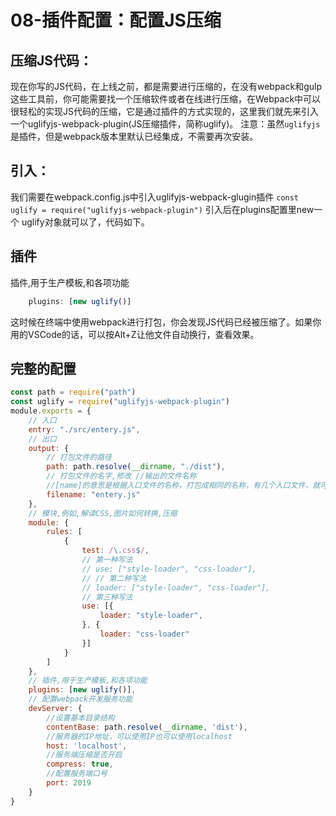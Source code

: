 # 08-插件配置：配置JS压缩

## 压缩JS代码：

现在你写的JS代码，在上线之前，都是需要进行压缩的，在没有webpack和gulp这些工具前，你可能需要找一个压缩软件或者在线进行压缩，在Webpack中可以很轻松的实现JS代码的压缩，它是通过插件的方式实现的，这里我们就先来引入一个uglifyjs-webpack-plugin(JS压缩插件，简称uglify)。
注意：虽然`uglifyjs`是插件，但是webpack版本里默认已经集成，不需要再次安装。

## 引入：
我们需要在webpack.config.js中引入uglifyjs-webpack-glugin插件
`const uglify = require("uglifyjs-webpack-plugin")`
引入后在plugins配置里new一个 uglify对象就可以了，代码如下。

## 插件

插件,用于生产模板,和各项功能

```javascript
    plugins: [new uglify()]
```

这时候在终端中使用webpack进行打包，你会发现JS代码已经被压缩了。如果你用的VSCode的话，可以按Alt+Z让他文件自动换行，查看效果。

## 完整的配置

```javascript
const path = require("path")
const uglify = require("uglifyjs-webpack-plugin")
module.exports = {
    // 入口
    entry: "./src/entery.js",
    // 出口
    output: {
        // 打包文件的路径
        path: path.resolve(__dirname, "./dist"),
        // 打包文件的名字,修改 //输出的文件名称 
        //[name]的意思是根据入口文件的名称，打包成相同的名称，有几个入口文件，就可以打包出几个文件。
        filename: "entery.js"
    },
    // 模块,例如,解读CSS,图片如何转换,压缩
    module: {
        rules: [
            {
                test: /\.css$/,
                // 第一种写法
                // use: ["style-loader", "css-loader"],
                // // 第二种写法
                // loader: ["style-loader", "css-loader"],
                // 第三种写法
                use: [{
                    loader: "style-loader",
                }, {
                    loader: "css-loader"
                }]
            }
        ]
    },
    // 插件,用于生产模板,和各项功能
    plugins: [new uglify()],
    // 配置webpack开发服务功能
    devServer: {
        //设置基本目录结构
        contentBase: path.resolve(__dirname, 'dist'),
        //服务器的IP地址，可以使用IP也可以使用localhost
        host: 'localhost',
        //服务端压缩是否开启
        compress: true,
        //配置服务端口号
        port: 2019
    }
}
```